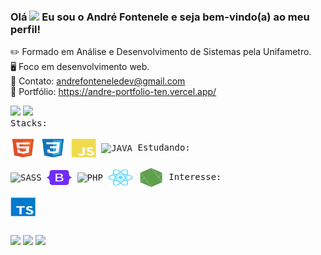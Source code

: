 ### Olá <img src="https://media.giphy.com/media/hvRJCLFzcasrR4ia7z/giphy.gif" width="25px"> Eu sou o André Fontenele e seja bem-vindo(a) ao meu perfil!

✏️ Formado em Análise e Desenvolvimento de Sistemas pela Unifametro.
<br>
🖥️ Foco em desenvolvimento web.
<br>
📧 Contato: andrefonteneledev@gmail.com
<br>
📧 Portfólio: https://andre-portfolio-ten.vercel.app/

<div>
  <img height="160em" src="https://github-readme-stats.vercel.app/api?username=andredfontenele&show_icons=false&theme=dark&_all_commits=true&count_private=true"/>
  <img height="160em" src="https://github-readme-stats.vercel.app/api/top-langs/?username=andredfontenele&layout=compact&langs_count=16&theme=dark"/>
</div>
  <div style="display: inline_block;">
  <kbd align="center">
  <kbd>Stacks:</kbd>
    <br />
    <br />
  <img align="center" title="HTML" alt="HTML" height="30" width="40" src="https://raw.githubusercontent.com/devicons/devicon/master/icons/html5/html5-original.svg">
  <img align="center" title="CSS" alt="CSS" height="30" width="40" src="https://raw.githubusercontent.com/devicons/devicon/master/icons/css3/css3-original.svg">
  <img align="center" title="Js" alt="Javascript" height="30" width="40" src="https://raw.githubusercontent.com/devicons/devicon/master/icons/javascript/javascript-plain.svg">
  <img align="center" title="JAVA" alt="JAVA" height="30" width="40" src="https://raw.githubusercontent.com/jmnote/z-icons/master/svg/java.svg">
  </kbd>
  <kbd align="center">
  <kbd>Estudando:</kbd>
    <br />
    <br /> 
  <img align="center" title="SASS" alt="SASS" height="30" width="40" src='https://cdn.jsdelivr.net/gh/devicons/devicon/icons/sass/sass-original.svg'>
  <img align="center" title="Bootstrap" alt="Boostrap" height="30" width="40" src="https://raw.githubusercontent.com/devicons/devicon/master/icons/bootstrap/bootstrap-plain.svg">
  <img align="center" title="PHP" alt="PHP" height="30" width="40" src="https://raw.githubusercontent.com/jmnote/z-icons/master/svg/php.svg">
  <img align="center" title="React" alt="React" height="30" width="40" src="https://raw.githubusercontent.com/devicons/devicon/master/icons/react/react-original.svg">
  <img align="center" title="NodeJS" alt="NodeJS" height="30" width="40" src="https://raw.githubusercontent.com/devicons/devicon/master/icons/nodejs/nodejs-plain.svg">
  </kbd>
  <kbd align="center">
  <kbd>Interesse:</kbd> 
     <br />
     <br />
  <img align="center" title="TypeScript" alt="TypeScript" height="30" width="40" src="https://raw.githubusercontent.com/devicons/devicon/master/icons/typescript/typescript-plain.svg">
 </kbd>
 </div>
  
 ##
 <div>
  <a href = "mailto:andrefonteneledev@gmail.com"><img src="https://img.shields.io/badge/Gmail-D14836?style=for-the-badge&logo=gmail&logoColor=white" target="_blank"></a>
  <a href="https://www.linkedin.com/in/andreluizfontenele/" target="_blank"><img src="https://img.shields.io/badge/-LinkedIn-%230077B5?style=for-the-badge&logo=linkedin&logoColor=white" target="_blank"></a>
  <a target="_blank" href="https://codepen.io/andredfontenele">
<img src="https://img.shields.io/badge/Codepen-000000?style=for-the-badge&logo=codepen&logoColor=white">
</a>
